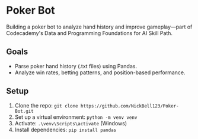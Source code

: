 # Poker Bot
Building a poker bot to analyze hand history and improve gameplay—part of Codecademy's Data and Programming Foundations for AI Skill Path.

## Goals
- Parse poker hand history (.txt files) using Pandas.
- Analyze win rates, betting patterns, and position-based performance.


## Setup
1. Clone the repo: `git clone https://github.com/NickBell123/Poker-Bot.git`
2. Set up a virtual environment: `python -m venv venv`
3. Activate: `.\venv\Scripts\activate` (Windows)
4. Install dependencies: `pip install pandas`
